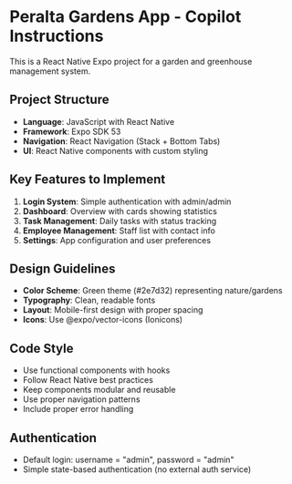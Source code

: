 <!-- Use this file to provide workspace-specific custom instructions to Copilot. For more details, visit https://code.visualstudio.com/docs/copilot/copilot-customization#_use-a-githubcopilotinstructionsmd-file -->

# Peralta Gardens App - Copilot Instructions

This is a React Native Expo project for a garden and greenhouse management system.

## Project Structure
- **Language**: JavaScript with React Native
- **Framework**: Expo SDK 53
- **Navigation**: React Navigation (Stack + Bottom Tabs)
- **UI**: React Native components with custom styling

## Key Features to Implement
1. **Login System**: Simple authentication with admin/admin
2. **Dashboard**: Overview with cards showing statistics
3. **Task Management**: Daily tasks with status tracking
4. **Employee Management**: Staff list with contact info
5. **Settings**: App configuration and user preferences

## Design Guidelines
- **Color Scheme**: Green theme (#2e7d32) representing nature/gardens
- **Typography**: Clean, readable fonts
- **Layout**: Mobile-first design with proper spacing
- **Icons**: Use @expo/vector-icons (Ionicons)

## Code Style
- Use functional components with hooks
- Follow React Native best practices
- Keep components modular and reusable
- Use proper navigation patterns
- Include proper error handling

## Authentication
- Default login: username = "admin", password = "admin"
- Simple state-based authentication (no external auth service)

